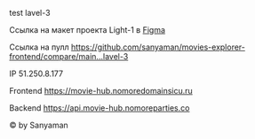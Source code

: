 test lavel-3

Ссылка на макет проекта Light-1 в [Figma](https://www.figma.com/file/6FMWkB94wE7KTkcCgUXtnC/light-1?type=design&node-id=891-3857&mode=design&t=eymodAnRxPghHQyx-0)


Ссылка на пулл  https://github.com/sanyaman/movies-explorer-frontend/compare/main...lavel-3

IP 51.250.8.177

Frontend https://movie-hub.nomoredomainsicu.ru

Backend https://api.movie-hub.nomoreparties.co






© by Sanyaman